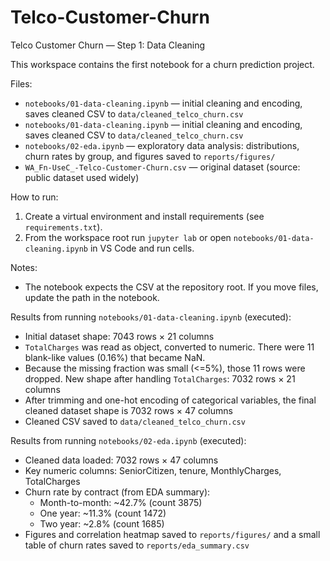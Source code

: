 # Telco-Customer-Churn

Telco Customer Churn — Step 1: Data Cleaning

This workspace contains the first notebook for a churn prediction project.

Files:
- `notebooks/01-data-cleaning.ipynb` — initial cleaning and encoding, saves cleaned CSV to `data/cleaned_telco_churn.csv`
- `notebooks/01-data-cleaning.ipynb` — initial cleaning and encoding, saves cleaned CSV to `data/cleaned_telco_churn.csv`
- `notebooks/02-eda.ipynb` — exploratory data analysis: distributions, churn rates by group, and figures saved to `reports/figures/`
- `WA_Fn-UseC_-Telco-Customer-Churn.csv` — original dataset (source: public dataset used widely)

How to run:
1. Create a virtual environment and install requirements (see `requirements.txt`).
2. From the workspace root run `jupyter lab` or open `notebooks/01-data-cleaning.ipynb` in VS Code and run cells.

Notes:
- The notebook expects the CSV at the repository root. If you move files, update the path in the notebook.

Results from running `notebooks/01-data-cleaning.ipynb` (executed):

- Initial dataset shape: 7043 rows × 21 columns
- `TotalCharges` was read as object, converted to numeric. There were 11 blank-like values (0.16%) that became NaN.
- Because the missing fraction was small (<=5%), those 11 rows were dropped. New shape after handling `TotalCharges`: 7032 rows × 21 columns
- After trimming and one-hot encoding of categorical variables, the final cleaned dataset shape is 7032 rows × 47 columns
- Cleaned CSV saved to `data/cleaned_telco_churn.csv`

Results from running `notebooks/02-eda.ipynb` (executed):

- Cleaned data loaded: 7032 rows × 47 columns
- Key numeric columns: SeniorCitizen, tenure, MonthlyCharges, TotalCharges
- Churn rate by contract (from EDA summary):
	- Month-to-month: ~42.7% (count 3875)
	- One year: ~11.3% (count 1472)
	- Two year: ~2.8% (count 1685)
- Figures and correlation heatmap saved to `reports/figures/` and a small table of churn rates saved to `reports/eda_summary.csv`